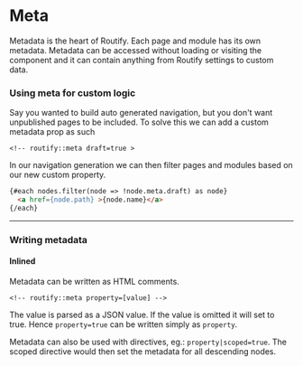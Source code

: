 # Meta
<!-- routify:meta order=20 -->

Metadata is the heart of Routify. Each page and module has its own metadata. Metadata can be accessed without loading or visiting the component and it can contain anything from Routify settings to custom data.

### Using meta for custom logic
Say you wanted to build auto generated navigation, but you don't want unpublished pages to be included. To solve this we can add a custom metadata prop as such
```
<!-- routify::meta draft=true >
```

In our navigation generation we can then filter pages and modules based on our new custom property.

```html
{#each nodes.filter(node => !node.meta.draft) as node}
  <a href={node.path} >{node.name}</a>
{/each}
```

---

### Writing metadata

#### Inlined

Metadata can be written as HTML comments.
```
<!-- routify::meta property=[value] -->
```
The value is parsed as a JSON value. If the value is omitted it will set to true. Hence `property=true` can be written simply as `property`.

Metadata can also be used with directives, eg.: `property|scoped=true`. The scoped directive would then set the metadata for all descending nodes.